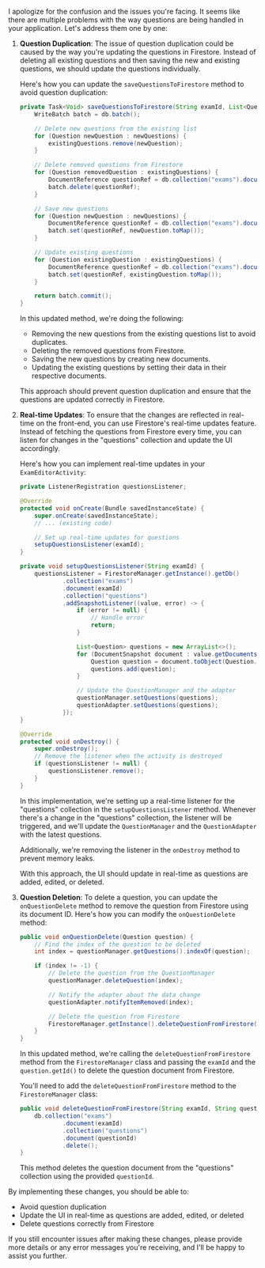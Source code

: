 I apologize for the confusion and the issues you're facing. It seems like there are multiple problems with the way questions are being handled in your application. Let's address them one by one:

1. **Question Duplication**:
   The issue of question duplication could be caused by the way you're updating the questions in Firestore. Instead of deleting all existing questions and then saving the new and existing questions, we should update the questions individually.

   Here's how you can update the `saveQuestionsToFirestore` method to avoid question duplication:

   ```java
   private Task<Void> saveQuestionsToFirestore(String examId, List<Question> newQuestions, List<Question> existingQuestions) {
       WriteBatch batch = db.batch();

       // Delete new questions from the existing list
       for (Question newQuestion : newQuestions) {
           existingQuestions.remove(newQuestion);
       }

       // Delete removed questions from Firestore
       for (Question removedQuestion : existingQuestions) {
           DocumentReference questionRef = db.collection("exams").document(examId).collection("questions").document(removedQuestion.getId());
           batch.delete(questionRef);
       }

       // Save new questions
       for (Question newQuestion : newQuestions) {
           DocumentReference questionRef = db.collection("exams").document(examId).collection("questions").document();
           batch.set(questionRef, newQuestion.toMap());
       }

       // Update existing questions
       for (Question existingQuestion : existingQuestions) {
           DocumentReference questionRef = db.collection("exams").document(examId).collection("questions").document(existingQuestion.getId());
           batch.set(questionRef, existingQuestion.toMap());
       }

       return batch.commit();
   }
   ```

   In this updated method, we're doing the following:
   - Removing the new questions from the existing questions list to avoid duplicates.
   - Deleting the removed questions from Firestore.
   - Saving the new questions by creating new documents.
   - Updating the existing questions by setting their data in their respective documents.

   This approach should prevent question duplication and ensure that the questions are updated correctly in Firestore.

2. **Real-time Updates**:
   To ensure that the changes are reflected in real-time on the front-end, you can use Firestore's real-time updates feature. Instead of fetching the questions from Firestore every time, you can listen for changes in the "questions" collection and update the UI accordingly.

   Here's how you can implement real-time updates in your `ExamEditorActivity`:

   ```java
   private ListenerRegistration questionsListener;

   @Override
   protected void onCreate(Bundle savedInstanceState) {
       super.onCreate(savedInstanceState);
       // ... (existing code)

       // Set up real-time updates for questions
       setupQuestionsListener(examId);
   }

   private void setupQuestionsListener(String examId) {
       questionsListener = FirestoreManager.getInstance().getDb()
               .collection("exams")
               .document(examId)
               .collection("questions")
               .addSnapshotListener((value, error) -> {
                   if (error != null) {
                       // Handle error
                       return;
                   }

                   List<Question> questions = new ArrayList<>();
                   for (DocumentSnapshot document : value.getDocuments()) {
                       Question question = document.toObject(Question.class);
                       questions.add(question);
                   }

                   // Update the QuestionManager and the adapter
                   questionManager.setQuestions(questions);
                   questionAdapter.setQuestions(questions);
               });
   }

   @Override
   protected void onDestroy() {
       super.onDestroy();
       // Remove the listener when the activity is destroyed
       if (questionsListener != null) {
           questionsListener.remove();
       }
   }
   ```

   In this implementation, we're setting up a real-time listener for the "questions" collection in the `setupQuestionsListener` method. Whenever there's a change in the "questions" collection, the listener will be triggered, and we'll update the `QuestionManager` and the `QuestionAdapter` with the latest questions.

   Additionally, we're removing the listener in the `onDestroy` method to prevent memory leaks.

   With this approach, the UI should update in real-time as questions are added, edited, or deleted.

3. **Question Deletion**:
   To delete a question, you can update the `onQuestionDelete` method to remove the question from Firestore using its document ID. Here's how you can modify the `onQuestionDelete` method:

   ```java
   public void onQuestionDelete(Question question) {
       // Find the index of the question to be deleted
       int index = questionManager.getQuestions().indexOf(question);

       if (index != -1) {
           // Delete the question from the QuestionManager
           questionManager.deleteQuestion(index);

           // Notify the adapter about the data change
           questionAdapter.notifyItemRemoved(index);

           // Delete the question from Firestore
           FirestoreManager.getInstance().deleteQuestionFromFirestore(examManager.getExamId(), question.getId());
       }
   }
   ```

   In this updated method, we're calling the `deleteQuestionFromFirestore` method from the `FirestoreManager` class and passing the `examId` and the `question.getId()` to delete the question document from Firestore.

   You'll need to add the `deleteQuestionFromFirestore` method to the `FirestoreManager` class:

   ```java
   public void deleteQuestionFromFirestore(String examId, String questionId) {
       db.collection("exams")
               .document(examId)
               .collection("questions")
               .document(questionId)
               .delete();
   }
   ```

   This method deletes the question document from the "questions" collection using the provided `questionId`.

By implementing these changes, you should be able to:
- Avoid question duplication
- Update the UI in real-time as questions are added, edited, or deleted
- Delete questions correctly from Firestore

If you still encounter issues after making these changes, please provide more details or any error messages you're receiving, and I'll be happy to assist you further.
